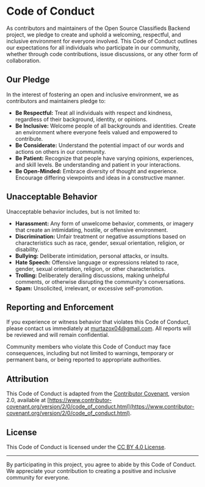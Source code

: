# Code of Conduct

As contributors and maintainers of the Open Source Classifieds Backend project, we pledge to create and uphold a welcoming, respectful, and inclusive environment for everyone involved. This Code of Conduct outlines our expectations for all individuals who participate in our community, whether through code contributions, issue discussions, or any other form of collaboration.

## Our Pledge

In the interest of fostering an open and inclusive environment, we as contributors and maintainers pledge to:

- **Be Respectful:** Treat all individuals with respect and kindness, regardless of their background, identity, or opinions.
- **Be Inclusive:** Welcome people of all backgrounds and identities. Create an environment where everyone feels valued and empowered to contribute.
- **Be Considerate:** Understand the potential impact of our words and actions on others in our community.
- **Be Patient:** Recognize that people have varying opinions, experiences, and skill levels. Be understanding and patient in your interactions.
- **Be Open-Minded:** Embrace diversity of thought and experience. Encourage differing viewpoints and ideas in a constructive manner.

## Unacceptable Behavior

Unacceptable behavior includes, but is not limited to:

- **Harassment:** Any form of unwelcome behavior, comments, or imagery that create an intimidating, hostile, or offensive environment.
- **Discrimination:** Unfair treatment or negative assumptions based on characteristics such as race, gender, sexual orientation, religion, or disability.
- **Bullying:** Deliberate intimidation, personal attacks, or insults.
- **Hate Speech:** Offensive language or expressions related to race, gender, sexual orientation, religion, or other characteristics.
- **Trolling:** Deliberately derailing discussions, making unhelpful comments, or otherwise disrupting the community's conversations.
- **Spam:** Unsolicited, irrelevant, or excessive self-promotion.

## Reporting and Enforcement

If you experience or witness behavior that violates this Code of Conduct, please contact us immediately at [murtazox04@gmail.com](mailto:murtazox04@gmail.com). All reports will be reviewed and will remain confidential.

Community members who violate this Code of Conduct may face consequences, including but not limited to warnings, temporary or permanent bans, or being reported to appropriate authorities.

## Attribution

This Code of Conduct is adapted from the [Contributor Covenant](https://www.contributor-covenant.org/), version 2.0, available at [https://www.contributor-covenant.org/version/2/0/code_of_conduct.html](https://www.contributor-covenant.org/version/2/0/code_of_conduct.html).

## License

This Code of Conduct is licensed under the [CC BY 4.0 License](https://creativecommons.org/licenses/by/4.0/).

---

By participating in this project, you agree to abide by this Code of Conduct. We appreciate your contribution to creating a positive and inclusive community for everyone.
